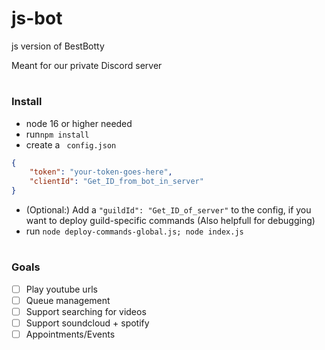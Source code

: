# js-bot
js version of BestBotty

Meant for our private Discord server
#
### Install
- node 16 or higher needed
- run```npm install```
- create a ``` config.json```
```json
{
	"token": "your-token-goes-here",
	"clientId": "Get_ID_from_bot_in_server"
}
```
- (Optional:) Add a ```"guildId": "Get_ID_of_server"``` to the config, if you want to deploy guild-specific commands (Also helpfull for debugging)
- run ```node deploy-commands-global.js; node index.js```
#
### Goals
- [ ] Play youtube urls
- [ ] Queue management
- [ ] Support searching for videos
- [ ] Support soundcloud + spotify
- [ ] Appointments/Events
